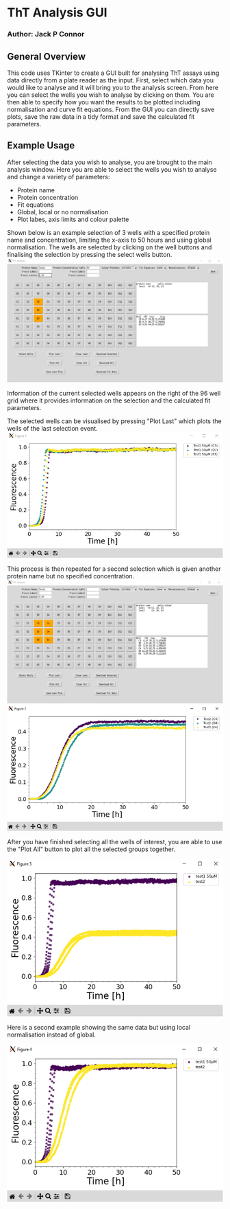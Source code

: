 # ThT Analysis GUI

### Author: Jack P Connor

## General Overview
This code uses TKinter to create a GUI built for analysing ThT assays using data directly from a plate reader as the input.
First, select which data you would like to analyse and it will bring you to the analysis screen. 
From here you can select the wells you wish to analyse by clicking on them. 
You are then able to specify how you want the results to be plotted including normalisation and curve fit equations.
From the GUI you can directly save plots, save the raw data in a tidy format and save the calculated fit parameters.

## Example Usage
After selecting the data you wish to analyse, you are brought to the main analysis window. Here you are able to select the wells you wish to analyse and change a variety of parameters:
* Protein name
* Protein concentration
* Fit equations
* Global, local or no normalisation
* Plot labes, axis limits and colour palette

Shown below is an example selection of 3 wells with a specified protein name and concentration, limiting the x-axis to 50 hours and using global normalisation. The wells are selected by clicking on the well buttons and finalising the selection by pressing the select wells button.
![Main Window](Figures/first_selection.png)

Information of the current selected wells appears on the right of the 96 well grid where it provides information on the selection and the calculated fit parameters.

The selected wells can be visualised by pressing "Plot Last" which plots the wells of the last selection event.
![First Selection](Figures/first_plot.png)

This process is then repeated for a second selection which is given another protein name but no specified concentration.
![Second Selection](Figures/second_selection.png)
![](Figures/second_plot.png)

After you have finished selecting all the wells of interest, you are able to use the "Plot All" button to plot all the selected groups together.

![Plot All](Figures/plot_all_global.png)

Here is a second example showing the same data but using local normalisation instead of global.

![Local Normalisation](Figures/plot_all_local.png)
